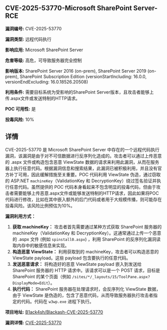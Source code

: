 ## CVE-2025-53770-Microsoft SharePoint Server-RCE

**漏洞编号:** CVE-2025-53770

**漏洞类型:** 远程代码执行

**影响应用:** Microsoft SharePoint Server

**危害等级:** 高危，可导致服务器完全控制

**影响版本:** SharePoint Server 2016 (on-prem), SharePoint Server 2019 (on-prem), SharePoint Subscription Edition (versionStartIncluding: 16.0.0, versionEndExcluding: 16.0.18526.20508)

**利用条件:** 需要目标系统为受影响的SharePoint Server版本，且攻击者能够上传.aspx文件或发送特制的HTTP请求。

**POC 可用性:** 是

**投毒风险:** 10%

## 详情

CVE-2025-53770 是 Microsoft SharePoint Server 中存在的一个远程代码执行漏洞，该漏洞是由于对不可信数据进行反序列化造成的。攻击者可以通过上传恶意的 .aspx 文件或构造包含恶意 ViewState 数据的请求来利用此漏洞，从而在服务器上执行任意代码。根据漏洞信息和搜索结果，此漏洞已被积极利用，并且没有官方补丁可用，因此缓解措施至关重要。POC 代码利用 ViewState 伪造，通过窃取的 ASP.NET `machineKey`（ValidationKey 和 DecryptionKey）绕过签名验证并执行任意代码。虽然提供的 POC 代码本身看起来不包含明显的投毒代码，但由于攻击者需要能够上传恶意.aspx文件或能够发送特制的HTTP请求，因此如果将POC代码进行修改，比如在其中嵌入额外的后门代码或者用于大规模传播，则可能存在投毒风险。该风险比例预估为10%。

**漏洞利用方式：**

1.  **获取 machineKey：** 攻击者首先需要通过某种方式获取 SharePoint 服务器的 machineKey（ValidationKey 和 DecryptionKey）。这通常通过上传一个恶意的 .aspx 文件 (例如 `spinstall0.aspx`) ，利用 SharePoint 的反序列化漏洞读取内存中的敏感信息来实现。
2.  **构造恶意 ViewState：**  利用获取到的 machineKey，攻击者可以构造恶意的 ViewState payload。这些 payload 包含要执行的任意代码。
3.  **发送恶意请求：**  将构造好的恶意 ViewState payload 嵌入到发送给 SharePoint 服务器的 HTTP 请求中。该请求可以是一个 POST 请求，目标是 SharePoint 的某个页面（例如 `/sites/*/_layouts/15/ToolPane.aspx?DisplayMode=Edit`）。
4.  **执行代码：**  SharePoint 服务器在处理请求时，会反序列化 ViewState 数据，由于 ViewState 是伪造的，包含了恶意代码，从而导致服务器执行攻击者指定的代码。代码在 `w3wp.exe` 进程下执行。

**项目地址:** [B1ack4sh/Blackash-CVE-2025-53770](https://github.com/B1ack4sh/Blackash-CVE-2025-53770)

**漏洞详情:** [CVE-2025-53770](https://nvd.nist.gov/vuln/detail/CVE-2025-53770)